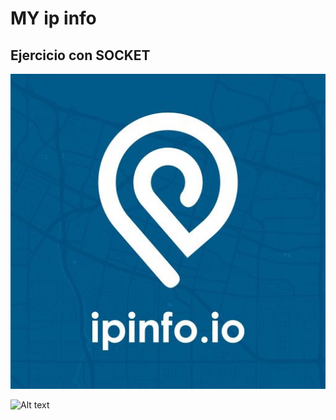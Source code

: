 

# MY ip info



## Ejercicio con SOCKET


![Alt text](https://github.com/BarbatosRE/My-ip-info/blob/master/0_1MELUoNttmEQVseZ.jpg)


![Alt text](https://github.com/BarbatosRE/Repo-3/blob/master/agit.png?raw=true "chula y coffy")
